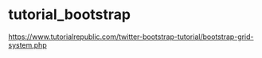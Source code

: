 # tutorial_bootstrap
https://www.tutorialrepublic.com/twitter-bootstrap-tutorial/bootstrap-grid-system.php